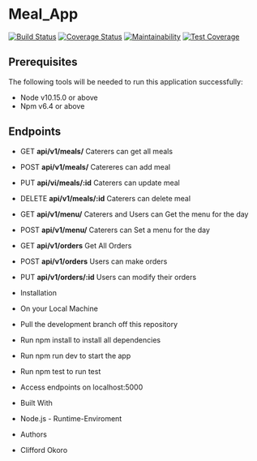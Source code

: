 # Meal_App

[![Build Status](https://travis-ci.com/Cliffosa/Meal_App.svg?branch=develop)](https://travis-ci.com/Cliffosa/Meal_App)
[![Coverage Status](https://coveralls.io/repos/github/Cliffosa/Meal_App/badge.svg?branch=develop)](https://coveralls.io/github/Cliffosa/Meal_App?branch=develop)
[![Maintainability](https://api.codeclimate.com/v1/badges/729c1d09f27c491af278/maintainability)](https://codeclimate.com/github/Cliffosa/Meal_App/maintainability)
[![Test Coverage](https://api.codeclimate.com/v1/badges/729c1d09f27c491af278/test_coverage)](https://codeclimate.com/github/Cliffosa/Meal_App/test_coverage)

## Prerequisites

The following tools will be needed to run this application successfully:

- Node v10.15.0 or above
- Npm v6.4 or above

## Endpoints

- GET **api/v1/meals/** Caterers can get all meals
- POST **api/v1/meals/** Catereres can add meal
- PUT **api/vi/meals/:id** Caterers can update meal
- DELETE **api/v1/meals/:id** Caterers can delete meal
- GET **api/v1/menu/** Caterers and Users can Get the menu for the day
- POST **api/v1/menu/** Caterers can Set a menu for the day
- GET **api/v1/orders** Get All Orders
- POST **api/v1/orders** Users can make orders
- PUT **api/v1/orders/:id** Users can modify their orders

- Installation
- On your Local Machine

- Pull the development branch off this repository

- Run npm install to install all dependencies

- Run npm run dev to start the app

- Run npm test to run test

- Access endpoints on localhost:5000

- Built With

- Node.js - Runtime-Enviroment

- Authors

- Clifford Okoro
